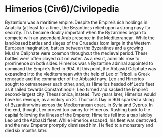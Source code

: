 # Himerios (Civ6)/Civilopedia

Byzantium was a maritime empire. Despite the Empire’s rich holdings in Anatolia (at least for a time), the Byzantines relied upon a strong navy for security. This became doubly important when the Byzantines began to compete with an ascendant Arab presence in the Mediterranean. While the land-based battles and sieges of the Crusades loom large in the Western European imagination, battles between the Byzantines and a growing Muslim Caliphate were common throughout the medieval period. These battles were often played out on water. As a result, admirals rose to prominence on both sides.
Himerios was a Byzantine admiral appointed to command the Empire’s fleet in 904. At this point, the Abbasid Caliphate was expanding into the Mediterranean with the help of Leo of Tripoli, a Greek renegade and the commander of the Abbasid navy. Leo and Himerios sought to outmaneuver each other, and, as Himerios headed off Leo’s fleet as it sailed towards Constantinople, Leo turned and sacked the Empire’s second-largest city, Thessalonica, instead. Two years later, Himerios would have his revenge, as a victory on St. Thomas’s Day in 906 sparked a string of Byzantine wins across the Mediterranean coast, in Syria and Cyprus.
In the end, though, Leo proved too canny for Himerios. Rushing back to the capital following the illness of the Emperor, Himerios fell into a trap laid by Leo and the Abbasid fleet. While Himerios escaped, his fleet was destroyed, and the new Emperor promptly dismissed him. He fled to a monastery and died six months later.